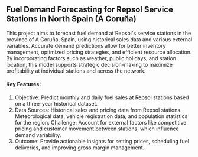 ## Fuel Demand Forecasting for Repsol Service Stations in North Spain (A Coruña)

This project aims to forecast fuel demand at Repsol's service stations in the province of A Coruña, Spain, using historical sales data and various external variables. Accurate demand predictions allow for better inventory management, optimized pricing strategies, and efficient resource allocation. By incorporating factors such as weather, public holidays, and station location, this model supports strategic decision-making to maximize profitability at individual stations and across the network.

#### Key Features:

1. Objective: Predict monthly and daily fuel sales at Repsol stations based on a three-year historical dataset.
2. Data Sources:
   Historical sales and pricing data from Repsol stations.
   Meteorological data, vehicle registration data, and population statistics for the region.
   Challenge: Account for external factors like competitive pricing and customer movement between stations, which influence demand variability.
3. Outcome: Provide actionable insights for setting prices, scheduling fuel deliveries, and improving gross margin management.
